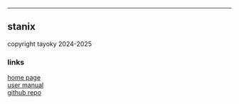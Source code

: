 
-----
## stanix
copyright tayoky 2024-2025
### links
[home page](https://tayoky.github.io/stanix)   
[user manual](https://tayoky.github.io/stanix/user.md)   
[github repo](https://github.com/tayoky/stanix)

